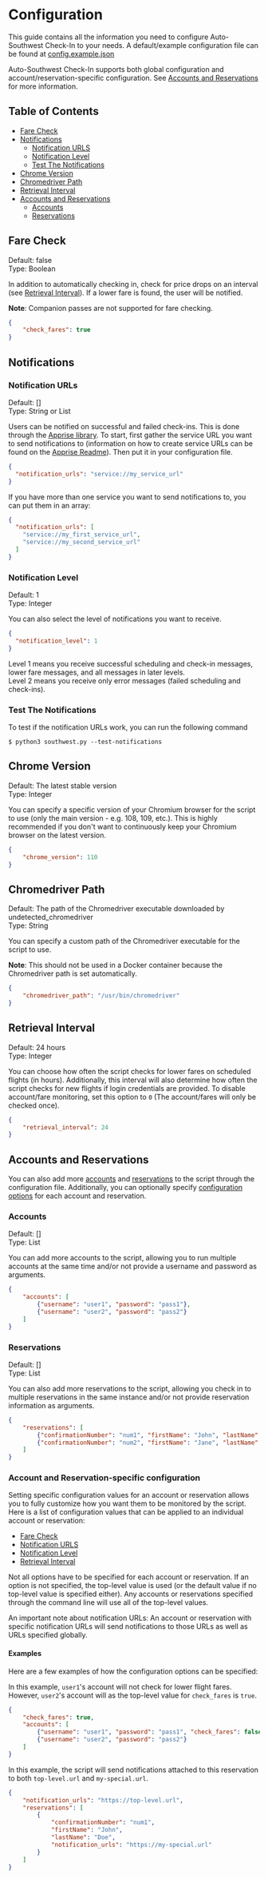 # Configuration
This guide contains all the information you need to configure Auto-Southwest Check-In to your needs. A default/example configuration
file can be found at [config.example.json](config.example.json)

Auto-Southwest Check-In supports both global configuration and account/reservation-specific configuration. See
[Accounts and Reservations](#accounts-and-reservations) for more information.

## Table of Contents
- [Fare Check](#fare-check)
- [Notifications](#notifications)
    * [Notification URLS](#notification-urls)
    * [Notification Level](#notification-level)
    * [Test The Notifications](#test-the-notifications)
- [Chrome Version](#chrome-version)
- [Chromedriver Path](#chromedriver-path)
- [Retrieval Interval](#retrieval-interval)
- [Accounts and Reservations](#accounts-and-reservations)
    * [Accounts](#accounts)
    * [Reservations](#reservations)

## Fare Check
Default: false \
Type: Boolean

In addition to automatically checking in, check for price drops on an interval
(see [Retrieval Interval](#retrieval-interval)). If a lower fare is found, the user will be notified.

**Note**: Companion passes are not supported for fare checking.
```json
{
    "check_fares": true
}
```

## Notifications
### Notification URLs
Default: [] \
Type: String or List

Users can be notified on successful and failed check-ins. This is done through the [Apprise library][0].
To start, first gather the service URL you want to send notifications to (information on how to create
service URLs can be found on the [Apprise Readme][1]). Then put it in your configuration file.
```json
{
  "notification_urls": "service://my_service_url"
}
```
If you have more than one service you want to send notifications to, you can put them in an array:
```json
{
  "notification_urls": [
    "service://my_first_service_url",
    "service://my_second_service_url"
  ]
}

```

### Notification Level
Default: 1 \
Type: Integer

You can also select the level of notifications you want to receive.
```json
{
  "notification_level": 1
}
```
Level 1 means you receive successful scheduling and check-in messages, lower fare messages, and all messages in later levels.\
Level 2 means you receive only error messages (failed scheduling and check-ins).

### Test The Notifications
To test if the notification URLs work, you can run the following command
```shell
$ python3 southwest.py --test-notifications
```

## Chrome Version
Default: The latest stable version \
Type: Integer

You can specify a specific version of your Chromium browser for the script to use (only the main version - e.g. 108, 109, etc.).
This is highly recommended if you don't want to continuously keep your Chromium browser on the latest version.
```json
{
    "chrome_version": 110
}
```

## Chromedriver Path
Default: The path of the Chromedriver executable downloaded by undetected_chromedriver \
Type: String

You can specify a custom path of the Chromedriver executable for the script to use.

**Note**: This should not be used in a Docker container because the Chromedriver path is set automatically.
```json
{
    "chromedriver_path": "/usr/bin/chromedriver"
}
```

## Retrieval Interval
Default: 24 hours \
Type: Integer

You can choose how often the script checks for lower fares on scheduled flights (in hours). Additionally, this
interval will also determine how often the script checks for new flights if login credentials are provided. To
disable account/fare monitoring, set this option to `0` (The account/fares will only be checked once).
```json
{
    "retrieval_interval": 24
}
```

## Accounts and Reservations
You can also add more [accounts](#accounts) and [reservations](#reservations) to the script through the configuration file.
Additionally, you can optionally specify [configuration options](#account-and-reservation-specific-configuration) for each
account and reservation.

### Accounts
Default: [] \
Type: List

You can add more accounts to the script, allowing you to run multiple accounts at the same time and/or not
provide a username and password as arguments.
```json
{
    "accounts": [
        {"username": "user1", "password": "pass1"},
        {"username": "user2", "password": "pass2"}
    ]
}
```

### Reservations
Default: [] \
Type: List

You can also add more reservations to the script, allowing you check in to multiple reservations in the same instance
and/or not provide reservation information as arguments.
```json
{
    "reservations": [
        {"confirmationNumber": "num1", "firstName": "John", "lastName": "Doe"},
        {"confirmationNumber": "num2", "firstName": "Jane", "lastName": "Doe"}
    ]
}
```


### Account and Reservation-specific configuration
Setting specific configuration values for an account or reservation allows you to fully customize how you want them to be
monitored by the script. Here is a list of configuration values that can be applied to an individual account or reservation:
- [Fare Check](#fare-check)
- [Notification URLS](#notification-urls)
- [Notification Level](#notification-level)
- [Retrieval Interval](#retrieval-interval)

Not all options have to be specified for each account or reservation. If an option is not specified, the top-level value is used
(or the default value if no top-level value is specified either). Any accounts or reservations specified through the command line
will use all of the top-level values.

An important note about notification URLs: An account or reservation with specific notification URLs will send notifications to those
URLs as well as URLs specified globally.

#### Examples
Here are a few examples of how the configuration options can be specified:

In this example, `user1`'s account will not check for lower flight fares. However, `user2`'s account will as the top-level value for
`check_fares` is `true`.
```json
{
    "check_fares": true,
    "accounts": [
        {"username": "user1", "password": "pass1", "check_fares": false},
        {"username": "user2", "password": "pass2"}
    ]
}
```

In this example, the script will send notifications attached to this reservation to both `top-level.url` and `my-special.url`.
```json
{
    "notification_urls": "https://top-level.url",
    "reservations": [
        {
            "confirmationNumber": "num1",
            "firstName": "John",
            "lastName": "Doe",
            "notification_urls": "https://my-special.url"
        }
    ]
}
```



[0]: https://github.com/caronc/apprise
[1]: https://github.com/caronc/apprise#supported-notifications
